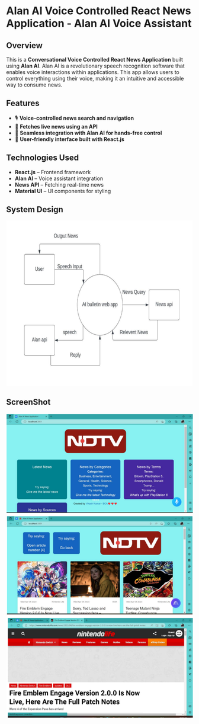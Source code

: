 # Alan AI Voice Controlled React News Application - Alan AI Voice Assistant


## Overview

This is a **Conversational Voice Controlled React News Application** built using **Alan AI**. Alan AI is a revolutionary speech recognition software that enables voice interactions within applications. This app allows users to control everything using their voice, making it an intuitive and accessible way to consume news.

## Features

- 🎙️ **Voice-controlled news search and navigation**
- 📰 **Fetches live news using an API**
- 🤖 **Seamless integration with Alan AI for hands-free control**
- 🎨 **User-friendly interface built with React.js**

## Technologies Used

- **React.js** – Frontend framework
- **Alan AI** – Voice assistant integration
- **News API** – Fetching real-time news
- **Material UI** – UI components for styling

## System Design
![System design](./src/Image/systemDesign.png)

## ScreenShot

![App Screenshot1](./src/Image/appSS1.png)
![App Screenshot2](./src/Image/app2.png)
![App Screenshot3](./src/Image/app3.png)
